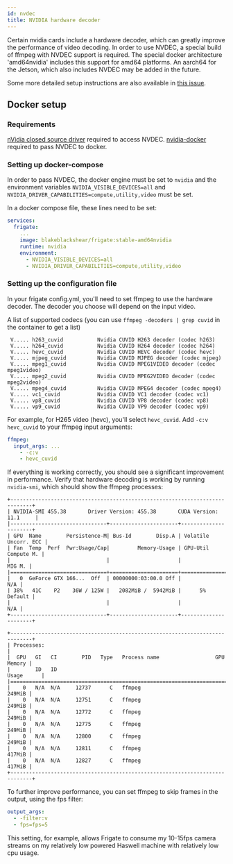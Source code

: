 ```yaml
---
id: nvdec
title: NVIDIA hardware decoder
---
```


Certain nvidia cards include a hardware decoder, which can greatly improve the
performance of video decoding. In order to use NVDEC, a special build of
ffmpeg with NVDEC support is required. The special docker architecture 'amd64nvidia'
includes this support for amd64 platforms. An aarch64 for the Jetson, which
also includes NVDEC may be added in the future.

Some more detailed setup instructions are also available in [this issue](https://github.com/blakeblackshear/frigate/issues/1847#issuecomment-932076731).

## Docker setup

### Requirements

[nVidia closed source driver](https://www.nvidia.com/en-us/drivers/unix/) required to access NVDEC.
[nvidia-docker](https://github.com/NVIDIA/nvidia-docker) required to pass NVDEC to docker.

### Setting up docker-compose

In order to pass NVDEC, the docker engine must be set to `nvidia` and the environment variables
`NVIDIA_VISIBLE_DEVICES=all` and `NVIDIA_DRIVER_CAPABILITIES=compute,utility,video` must be set.

In a docker compose file, these lines need to be set:

```yaml
services:
  frigate:
    ...
    image: blakeblackshear/frigate:stable-amd64nvidia
    runtime: nvidia
    environment:
      - NVIDIA_VISIBLE_DEVICES=all
      - NVIDIA_DRIVER_CAPABILITIES=compute,utility,video
```

### Setting up the configuration file

In your frigate config.yml, you'll need to set ffmpeg to use the hardware decoder.
The decoder you choose will depend on the input video.

A list of supported codecs (you can use `ffmpeg -decoders | grep cuvid` in the container to get a list)

```shell
 V..... h263_cuvid           Nvidia CUVID H263 decoder (codec h263)
 V..... h264_cuvid           Nvidia CUVID H264 decoder (codec h264)
 V..... hevc_cuvid           Nvidia CUVID HEVC decoder (codec hevc)
 V..... mjpeg_cuvid          Nvidia CUVID MJPEG decoder (codec mjpeg)
 V..... mpeg1_cuvid          Nvidia CUVID MPEG1VIDEO decoder (codec mpeg1video)
 V..... mpeg2_cuvid          Nvidia CUVID MPEG2VIDEO decoder (codec mpeg2video)
 V..... mpeg4_cuvid          Nvidia CUVID MPEG4 decoder (codec mpeg4)
 V..... vc1_cuvid            Nvidia CUVID VC1 decoder (codec vc1)
 V..... vp8_cuvid            Nvidia CUVID VP8 decoder (codec vp8)
 V..... vp9_cuvid            Nvidia CUVID VP9 decoder (codec vp9)
```

For example, for H265 video (hevc), you'll select `hevc_cuvid`. Add
`-c:v hevc_cuvid` to your ffmpeg input arguments:

```yaml
ffmpeg:
  input_args: ...
    - -c:v
    - hevc_cuvid
```

If everything is working correctly, you should see a significant improvement in performance.
Verify that hardware decoding is working by running `nvidia-smi`, which should show the ffmpeg
processes:

```
+-----------------------------------------------------------------------------+
| NVIDIA-SMI 455.38       Driver Version: 455.38       CUDA Version: 11.1     |
|-------------------------------+----------------------+----------------------+
| GPU  Name        Persistence-M| Bus-Id        Disp.A | Volatile Uncorr. ECC |
| Fan  Temp  Perf  Pwr:Usage/Cap|         Memory-Usage | GPU-Util  Compute M. |
|                               |                      |               MIG M. |
|===============================+======================+======================|
|   0  GeForce GTX 166...  Off  | 00000000:03:00.0 Off |                  N/A |
| 38%   41C    P2    36W / 125W |   2082MiB /  5942MiB |      5%      Default |
|                               |                      |                  N/A |
+-------------------------------+----------------------+----------------------+

+-----------------------------------------------------------------------------+
| Processes:                                                                  |
|  GPU   GI   CI        PID   Type   Process name                  GPU Memory |
|        ID   ID                                                   Usage      |
|=============================================================================|
|    0   N/A  N/A     12737      C   ffmpeg                            249MiB |
|    0   N/A  N/A     12751      C   ffmpeg                            249MiB |
|    0   N/A  N/A     12772      C   ffmpeg                            249MiB |
|    0   N/A  N/A     12775      C   ffmpeg                            249MiB |
|    0   N/A  N/A     12800      C   ffmpeg                            249MiB |
|    0   N/A  N/A     12811      C   ffmpeg                            417MiB |
|    0   N/A  N/A     12827      C   ffmpeg                            417MiB |
+-----------------------------------------------------------------------------+
```

To further improve performance, you can set ffmpeg to skip frames in the output,
using the fps filter:

```yaml
output_args:
  - -filter:v
  - fps=fps=5
```

This setting, for example, allows Frigate to consume my 10-15fps camera streams on
my relatively low powered Haswell machine with relatively low cpu usage.
